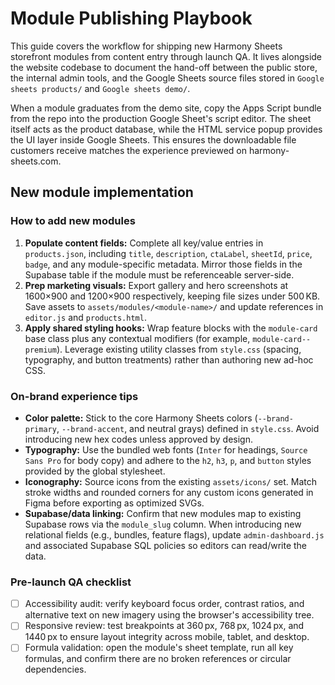 # Module Publishing Playbook

This guide covers the workflow for shipping new Harmony Sheets storefront modules from content entry through launch QA. It lives alongside the website codebase to document the hand-off between the public store, the internal admin tools, and the Google Sheets source files stored in `Google sheets products/` and `Google sheets demo/`.

When a module graduates from the demo site, copy the Apps Script bundle from the repo into the production Google Sheet's script editor. The sheet itself acts as the product database, while the HTML service popup provides the UI layer inside Google Sheets. This ensures the downloadable file customers receive matches the experience previewed on harmony-sheets.com.

## New module implementation

### How to add new modules

1. **Populate content fields:** Complete all key/value entries in `products.json`, including `title`, `description`, `ctaLabel`, `sheetId`, `price`, `badge`, and any module-specific metadata. Mirror those fields in the Supabase table if the module must be referenceable server-side.
2. **Prep marketing visuals:** Export gallery and hero screenshots at 1600×900 and 1200×900 respectively, keeping file sizes under 500 KB. Save assets to `assets/modules/<module-name>/` and update references in `editor.js` and `products.html`.
3. **Apply shared styling hooks:** Wrap feature blocks with the `module-card` base class plus any contextual modifiers (for example, `module-card--premium`). Leverage existing utility classes from `style.css` (spacing, typography, and button treatments) rather than authoring new ad-hoc CSS.

### On-brand experience tips

- **Color palette:** Stick to the core Harmony Sheets colors (`--brand-primary`, `--brand-accent`, and neutral grays) defined in `style.css`. Avoid introducing new hex codes unless approved by design.
- **Typography:** Use the bundled web fonts (`Inter` for headings, `Source Sans Pro` for body copy) and adhere to the `h2`, `h3`, `p`, and `button` styles provided by the global stylesheet.
- **Iconography:** Source icons from the existing `assets/icons/` set. Match stroke widths and rounded corners for any custom icons generated in Figma before exporting as optimized SVGs.
- **Supabase/data linking:** Confirm that new modules map to existing Supabase rows via the `module_slug` column. When introducing new relational fields (e.g., bundles, feature flags), update `admin-dashboard.js` and associated Supabase SQL policies so editors can read/write the data.

### Pre-launch QA checklist

- [ ] Accessibility audit: verify keyboard focus order, contrast ratios, and alternative text on new imagery using the browser's accessibility tree.
- [ ] Responsive review: test breakpoints at 360 px, 768 px, 1024 px, and 1440 px to ensure layout integrity across mobile, tablet, and desktop.
- [ ] Formula validation: open the module's sheet template, run all key formulas, and confirm there are no broken references or circular dependencies.
